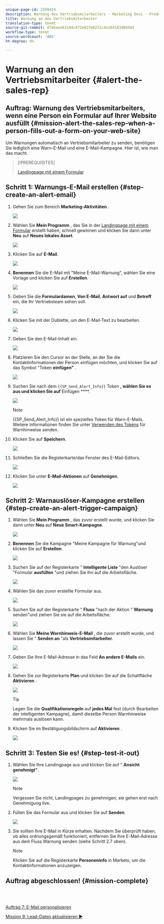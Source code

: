 ```yaml
---
unique-page-id: 2359424
description: Warnung des Vertriebsmitarbeiters - Marketing Docs - Produktdokumentation
title: Warnung an den Vertriebsmitarbeiter
translation-type: tm+mt
source-git-commit: d7d6aee63144c472e02fe0221c4a164183d04dd4
workflow-type: tm+mt
source-wordcount: '401'
ht-degree: 0%

---
```



# Warnung an den Vertriebsmitarbeiter {#alert-the-sales-rep}

## Auftrag: Warnung des Vertriebsmitarbeiters, wenn eine Person ein Formular auf Ihrer Website ausfüllt {#mission-alert-the-sales-rep-when-a-person-fills-out-a-form-on-your-web-site}

Um Warnungen automatisch an Vertriebsmitarbeiter zu senden, benötigen Sie lediglich eine Warn-E-Mail und eine E-Mail-Kampagne. Hier ist, wie man das macht.

>[!PREREQUISITES]
>
>[Landingpage mit einem Formular](/help/marketo/getting-started/quick-wins/landing-page-with-a-form.md)

## Schritt 1: Warnungs-E-Mail erstellen {#step-create-an-alert-email}

1. Gehen Sie zum Bereich **Marketing-Aktivitäten** .

   ![](assets/one-5.png)

1. Wählen Sie **Mein Programm** , das Sie in der [Landingpage mit einem Formular](/help/marketo/getting-started/quick-wins/landing-page-with-a-form.md) erstellt haben, schnell gewinnen und klicken Sie dann unter **Neu** auf **Neues lokales Asset**.

   ![](assets/two-6.png)

1. Klicken Sie auf **E-Mail**.

   ![](assets/three-5.png)

1. **Benennen** Sie die E-Mail mit &quot;Meine E-Mail-Warnung&quot;, wählen Sie eine Vorlage und klicken Sie auf **Erstellen**.

   ![](assets/four-4.png)

1. Geben Sie die **Formulardamen**, **Von E-Mail**, **Antwort auf** und **Betreff** ein, die Ihr Vertriebsteam sehen soll.

   ![](assets/five-5.png)

1. Klicken Sie mit der Dublette, um den E-Mail-Text zu bearbeiten.

   ![](assets/six-5.png)

1. Geben Sie den E-Mail-Inhalt ein.

   ![](assets/seven-6.png)

1. Platzieren Sie den Cursor an der Stelle, an der Sie die Kontaktinformationen der Person einfügen möchten, und klicken Sie auf das Symbol &quot;Token **einfügen&quot;** .

   ![](assets/eight-4.png)

1. Suchen Sie nach dem `{{SP_Send_Alert_Info}}` Token **, wählen Sie es aus und klicken Sie auf** Einfügen ****.

   ![](assets/image2014-9-24-13-3a10-3a0.png)

   >[!NOTE]
   >
   >{{SP_Send_Alert_Info}} ist ein spezielles Token für Warn-E-Mails. Weitere Informationen finden Sie unter [Verwenden des Tokens](/help/marketo/product-docs/email-marketing/general/using-tokens/use-the-send-alert-info-token.md) für Warnhinweise senden.

1. Klicken Sie auf **Speichern**.

   ![](assets/ten-5.png)

1. Schließen Sie die Registerkarte/das Fenster des E-Mail-Editors.

   ![](assets/eleven-5.png)

1. Klicken Sie unter **E-Mail-Aktionen** auf **Genehmigen**.

   ![](assets/twelve-4.png)

## Schritt 2: Warnauslöser-Kampagne erstellen {#step-create-an-alert-trigger-campaign}

1. Wählen Sie **Mein Programm** , das zuvor erstellt wurde, und klicken Sie dann unter **Neu** auf **Neue Smart-Kampagne**.

   ![](assets/image2014-9-24-13-3a14-3a17.png)

1. **Benennen** Sie die Kampagne &quot;Meine Kampagne für Warnung&quot;und klicken Sie auf **Erstellen**.

   ![](assets/image2014-9-24-13-3a14-3a28.png)

1. Suchen Sie auf der Registerkarte &quot; **Intelligente Liste** &quot;den Auslöser &quot;Formular **ausfüllen** &quot;und ziehen Sie ihn auf die Arbeitsfläche.

   ![](assets/image2014-9-24-13-3a14-3a43.png)

1. Wählen Sie das zuvor erstellte Formular aus.

   ![](assets/image2014-9-24-13-3a14-3a58.png)

1. Suchen Sie auf der Registerkarte &quot; **Fluss** &quot;nach der Aktion &quot; **Warnung** senden&quot;und ziehen Sie sie auf die Arbeitsfläche.

   ![](assets/image2014-9-24-13-3a15-3a10.png)

1. Wählen Sie **Meine Warnhinweis-E-Mail** , die zuvor erstellt wurde, und lassen Sie &quot; **Senden an** &quot;als **Vertriebsmitarbeiter**.

   ![](assets/eighteen-1.png)

1. Geben Sie Ihre E-Mail-Adresse in das Feld **An andere E-Mails** ein.

   ![](assets/nineteen-2.png)

1. Gehen Sie zur Registerkarte **Plan** und klicken Sie auf die Schaltfläche **Aktivieren** .

   ![](assets/twenty-2.png)

   >[!TIP]
   >
   >Legen Sie die **Qualifikationsregeln** auf **jedes Mal** fest (durch Bearbeiten der intelligenten Kampagne), damit dieselbe Person Warnhinweise mehrmals auslösen kann.

1. Klicken Sie im Bestätigungsbildschirm auf **Aktivieren** .

   ![](assets/twenty-one-1.png)

## Schritt 3: Testen Sie es! {#step-test-it-out}

1. Wählen Sie Ihre Landingpage aus und klicken Sie auf &quot; **Ansicht genehmigt&quot;**.

   ![](assets/image2014-9-24-13-3a17-3a8.png)

   >[!NOTE]
   >
   >Vergessen Sie nicht, Landingpages zu genehmigen; sie gehen erst nach Genehmigung live.

1. Füllen Sie das Formular aus und klicken Sie auf **Senden**.

   ![](assets/image2014-9-24-13-3a17-3a41.png)

1. Sie sollten Ihre E-Mail in Kürze erhalten. Nachdem Sie überprüft haben, ob alles ordnungsgemäß funktioniert, entfernen Sie Ihre E-Mail-Adresse aus dem Fluss Warnung senden (siehe Schritt 2.7 oben).

   >[!NOTE]
   >
   >Klicken Sie auf die Registerkarte **Personeninfo** in Marketo, um die Kontaktinformationen anzuzeigen.

## Auftrag abgeschlossen! {#mission-complete}

<br> 

[Auftrag 7: E-Mail personalisieren](personalize-an-email.md)

[Mission 9: Lead-Daten aktualisieren ►](update-person-data.md)
